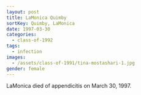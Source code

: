 ```yaml
---
layout: post
title: LaMonica Quimby
sortKey: Quimby, LaMonica
date: 1997-03-30
categories:
  - class-of-1992
tags:
  - infection
images:
  - /assets/class-of-1991/tina-mostashari-1.jpg
gender: female
---
```

LaMonica died of appendicitis on March 30, 1997.
